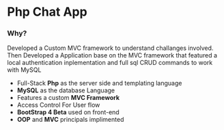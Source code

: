 # Php Chat App
### Why?

Developed a Custom MVC framework to understand challanges involved. Then Developed a Application base on the MVC framework that featured a local authentication inplementation and full sql CRUD commands to work with MySQL

- Full-Stack **Php** as the server side and templating language
- **MySQL** as the database Language
- Features a custom **MVC Framework**
- Access Control For User flow
- **BootStrap 4 Beta** used on front-end
- **OOP** and **MVC** principals implimented 